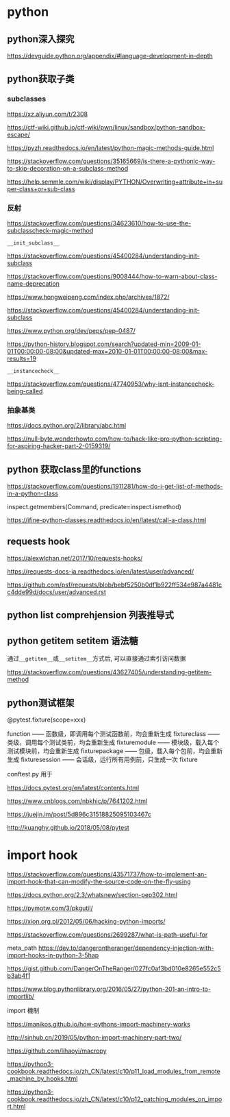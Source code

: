 # python

## python深入探究

https://devguide.python.org/appendix/#language-development-in-depth


## python获取子类

### __subclasses__

https://xz.aliyun.com/t/2308

https://ctf-wiki.github.io/ctf-wiki/pwn/linux/sandbox/python-sandbox-escape/

https://pyzh.readthedocs.io/en/latest/python-magic-methods-guide.html

https://stackoverflow.com/questions/35165669/is-there-a-pythonic-way-to-skip-decoration-on-a-subclass-method

https://help.semmle.com/wiki/display/PYTHON/Overwriting+attribute+in+super-class+or+sub-class

### 反射

https://stackoverflow.com/questions/34623610/how-to-use-the-subclasscheck-magic-method

`__init_subclass__`

https://stackoverflow.com/questions/45400284/understanding-init-subclass

https://stackoverflow.com/questions/9008444/how-to-warn-about-class-name-deprecation

https://www.hongweipeng.com/index.php/archives/1872/

https://stackoverflow.com/questions/45400284/understanding-init-subclass

https://www.python.org/dev/peps/pep-0487/

https://python-history.blogspot.com/search?updated-min=2009-01-01T00:00:00-08:00&updated-max=2010-01-01T00:00:00-08:00&max-results=19

`__instancecheck__`

https://stackoverflow.com/questions/47740953/why-isnt-instancecheck-being-called


### 抽象基类

https://docs.python.org/2/library/abc.html



https://null-byte.wonderhowto.com/how-to/hack-like-pro-python-scripting-for-aspiring-hacker-part-2-0159319/


## python 获取class里的functions

https://stackoverflow.com/questions/1911281/how-do-i-get-list-of-methods-in-a-python-class

inspect.getmembers(Command, predicate=inspect.ismethod)


https://jfine-python-classes.readthedocs.io/en/latest/call-a-class.html


## requests hook

https://alexwlchan.net/2017/10/requests-hooks/

https://requests-docs-ja.readthedocs.io/en/latest/user/advanced/

https://github.com/psf/requests/blob/bebf5250b0df1b922ff534e987a4481cc4dde99d/docs/user/advanced.rst

## python list comprehjension 列表推导式

## python __getitem__ __setitem__ 语法糖

通过`__getitem__`或`__setitem__`方式后, 可以直接通过索引访问数据

https://stackoverflow.com/questions/43627405/understanding-getitem-method

## python测试框架

@pytest.fixture(scope=xxx)

function —— 函数级，即调用每个测试函数前，均会重新生成
fixtureclass —— 类级，调用每个测试类前，均会重新生成
fixturemodule —— 模块级，载入每个测试模块前，均会重新生成
fixturepackage —— 包级，载入每个包前，均会重新生成
fixturesession —— 会话级，运行所有用例前，只生成一次 fixture

conftest.py 用于

https://docs.pytest.org/en/latest/contents.html

https://www.cnblogs.com/nbkhic/p/7641202.html

https://juejin.im/post/5d896c31518825095103467c

http://kuanghy.github.io/2018/05/08/pytest

# import hook


https://stackoverflow.com/questions/43571737/how-to-implement-an-import-hook-that-can-modify-the-source-code-on-the-fly-using


https://docs.python.org/2.3/whatsnew/section-pep302.html

https://pymotw.com/3/pkgutil/

https://xion.org.pl/2012/05/06/hacking-python-imports/


https://stackoverflow.com/questions/2699287/what-is-path-useful-for

meta_path
https://dev.to/dangerontheranger/dependency-injection-with-import-hooks-in-python-3-5hap

https://gist.github.com/DangerOnTheRanger/027fc0af3bd010e8265e552c5b3ab4f1

https://www.blog.pythonlibrary.org/2016/05/27/python-201-an-intro-to-importlib/

import 機制

https://manikos.github.io/how-pythons-import-machinery-works


http://sinhub.cn/2019/05/python-import-machinery-part-two/


https://github.com/lihaoyi/macropy


https://python3-cookbook.readthedocs.io/zh_CN/latest/c10/p11_load_modules_from_remote_machine_by_hooks.html

https://python3-cookbook.readthedocs.io/zh_CN/latest/c10/p12_patching_modules_on_import.html
